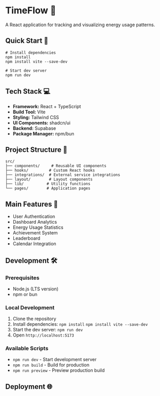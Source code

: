 # TimeFlow 🌱

A React application for tracking and visualizing energy usage patterns.

## Quick Start 🚀

```dotenv
# Install dependencies
npm install
npm install vite --save-dev

# Start dev server
npm run dev
```

## Tech Stack 💻

- **Framework:** React + TypeScript
- **Build Tool:** Vite
- **Styling:** Tailwind CSS
- **UI Components:** shadcn/ui
- **Backend:** Supabase
- **Package Manager:** npm/bun

## Project Structure 📁

```
src/
├── components/     # Reusable UI components
├── hooks/         # Custom React hooks
├── integrations/  # External service integrations
├── layout/        # Layout components
├── lib/          # Utility functions
└── pages/        # Application pages
```

## Main Features 🎯

- User Authentication
- Dashboard Analytics
- Energy Usage Statistics
- Achievement System
- Leaderboard
- Calendar Integration

## Development 🛠️

### Prerequisites

- Node.js (LTS version)
- npm or bun

### Local Development

1. Clone the repository
2. Install dependencies: `npm install` `npm install vite --save-dev`
3. Start the dev server: `npm run dev`
4. Open `http://localhost:5173`

### Available Scripts

- `npm run dev` - Start development server
- `npm run build` - Build for production
- `npm run preview` - Preview production build

## Deployment 🌐